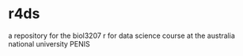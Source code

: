 # r4ds
 a repository for the biol3207 r for data science course at the australia national university
PENIS